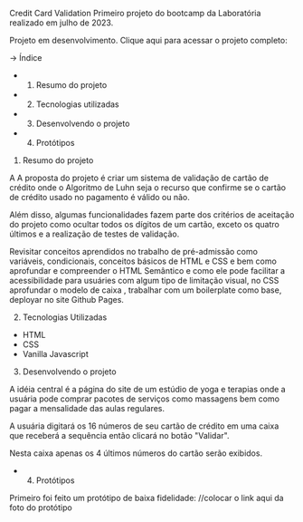 Credit Card Validation
Primeiro projeto do bootcamp da Laboratória realizado em julho de 2023.

Projeto em desenvolvimento.
Clique aqui para acessar o projeto completo: 

-> Índice

* 1. Resumo do projeto
* 2. Tecnologias utilizadas
* 3. Desenvolvendo o projeto
* 4. Protótipos



 1. Resumo do projeto

A A proposta do projeto é criar um sistema de validação de cartão de crédito onde o Algoritmo de Luhn seja o recurso que confirme se o cartão de crédito usado no pagamento é válido ou não.

Além disso, algumas funcionalidades fazem parte dos critérios de aceitação do projeto como ocultar todos os dígitos de um cartão, exceto os quatro últimos e a realização de testes de validação.

Revisitar conceitos aprendidos no trabalho de pré-admissão como variáveis, condicionais, conceitos básicos de HTML e CSS e bem como aprofundar e compreender o HTML Semântico e como ele pode facilitar a acessibilidade para usuáries com algum tipo de limitação visual, no CSS aprofundar o modelo de caixa , trabalhar com um boilerplate como base, deployar no site Github Pages.


2. Tecnologias Utilizadas
- HTML
- CSS
- Vanilla Javascript

3. Desenvolvendo o projeto

A idéia central é a página do site de um estúdio de yoga e terapias onde a usuária pode comprar pacotes de serviços como massagens bem como pagar a mensalidade das aulas regulares.

A usuária digitará os 16 números de seu cartão de crédito em uma caixa que receberá a sequência então clicará no botão "Validar".

Nesta caixa apenas os 4 últimos números do cartão serão exibidos.









* 4. Protótipos

Primeiro foi feito um protótipo de baixa fidelidade:
//colocar o link aqui da foto do protótipo